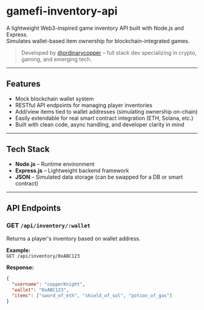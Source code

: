 # gamefi-inventory-api

A lightweight Web3-inspired game inventory API built with Node.js and Express.  
Simulates wallet-based item ownership for blockchain-integrated games.

> Developed by [@ordinarycopper](https://github.com/ordinarycopper) – full stack dev specializing in crypto, gaming, and emerging tech.

---

## Features

- Mock blockchain wallet system  
- RESTful API endpoints for managing player inventories  
- Add/view items tied to wallet addresses (simulating ownership on-chain)  
- Easily extendable for real smart contract integration (ETH, Solana, etc.)  
- Built with clean code, async handling, and developer clarity in mind

---

## Tech Stack

- **Node.js** – Runtime environment  
- **Express.js** – Lightweight backend framework  
- **JSON** – Simulated data storage (can be swapped for a DB or smart contract)

---

## API Endpoints

### GET `/api/inventory/:wallet`  
Returns a player's inventory based on wallet address.

**Example:**  
`GET /api/inventory/0xABC123`

**Response:**
```json
{
  "username": "copperKnight",
  "wallet": "0xABC123",
  "items": ["sword_of_eth", "shield_of_sol", "potion_of_gas"]
}
